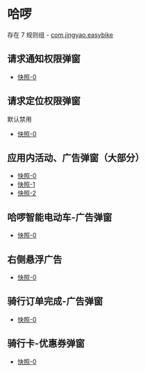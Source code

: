 # 哈啰

存在 7 规则组 - [com.jingyao.easybike](/src/apps/com.jingyao.easybike.ts)

## 请求通知权限弹窗

- [快照-0](https://i.gkd.li/import/13228735)

## 请求定位权限弹窗

默认禁用

- [快照-0](https://i.gkd.li/import/13228677)

## 应用内活动、广告弹窗（大部分）

- [快照-0](https://i.gkd.li/import/12650028)
- [快照-1](https://i.gkd.li/import/12650090)
- [快照-2](https://i.gkd.li/import/13331231)

## 哈啰智能电动车-广告弹窗

- [快照-0](https://i.gkd.li/import/12650163)

## 右侧悬浮广告

- [快照-0](https://i.gkd.li/import/12650071)

## 骑行订单完成-广告弹窗

- [快照-0](https://i.gkd.li/import/12684673)

## 骑行卡-优惠券弹窗

- [快照-0](https://i.gkd.li/import/12739316)
